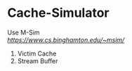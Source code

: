 # Cache-Simulator

Use M-Sim <br>
*<https://www.cs.binghamton.edu/~msim/>*

1. Victim Cache
2. Stream Buffer
